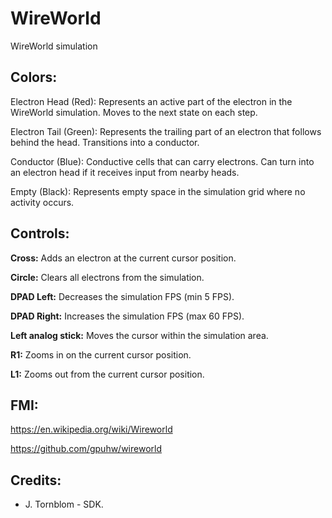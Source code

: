 # WireWorld
WireWorld simulation 


## Colors:
Electron Head (Red): Represents an active part of the electron in the WireWorld simulation. Moves to the next state on each step.

Electron Tail (Green): Represents the trailing part of an electron that follows behind the head. Transitions into a conductor.

Conductor (Blue): Conductive cells that can carry electrons. Can turn into an electron head if it receives input from nearby heads.

Empty (Black): Represents empty space in the simulation grid where no activity occurs.


## Controls:
**Cross:** Adds an electron at the current cursor position.

**Circle:** Clears all electrons from the simulation.

**DPAD Left:** Decreases the simulation FPS (min 5 FPS).

**DPAD Right:** Increases the simulation FPS (max 60 FPS).

**Left analog stick:** Moves the cursor within the simulation area.

**R1:** Zooms in on the current cursor position.

**L1:** Zooms out from the current cursor position.


## FMI:
https://en.wikipedia.org/wiki/Wireworld

https://github.com/gpuhw/wireworld

## Credits:
- J. Tornblom - SDK.
